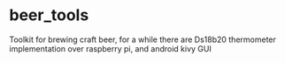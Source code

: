 # beer_tools
Toolkit for brewing craft beer, for a while there are Ds18b20 thermometer implementation over raspberry pi, and android kivy GUI 
